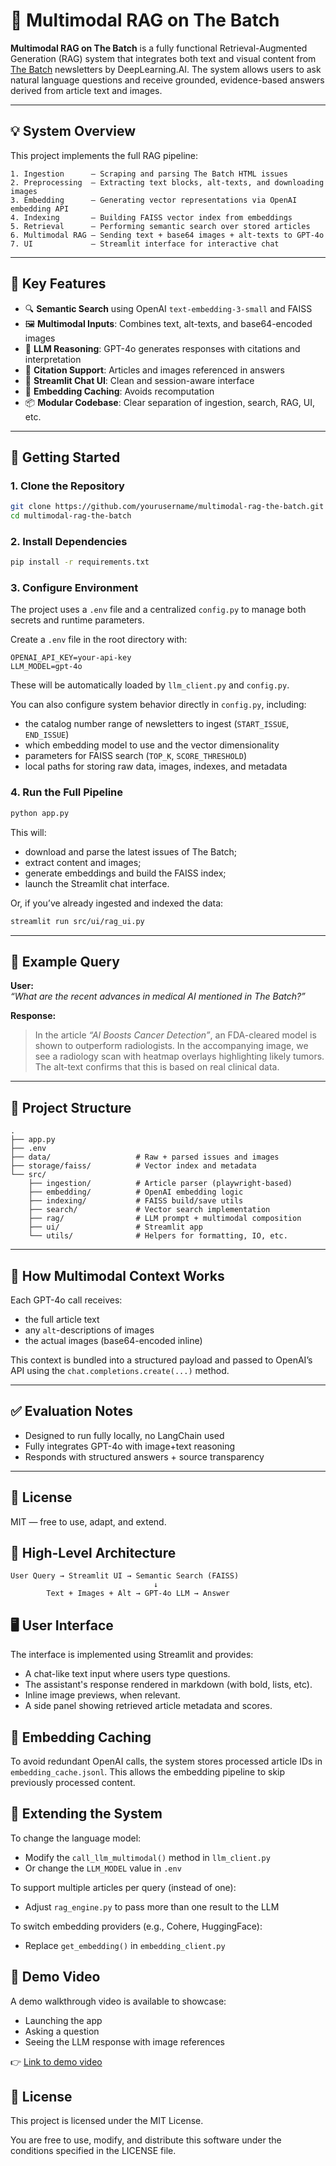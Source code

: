 # 🧠 Multimodal RAG on The Batch

**Multimodal RAG on The Batch** is a fully functional Retrieval-Augmented Generation (RAG) system that integrates both text and visual content from [The Batch](https://www.deeplearning.ai/the-batch/) newsletters by DeepLearning.AI. The system allows users to ask natural language questions and receive grounded, evidence-based answers derived from article text and images.

---

## 💡 System Overview

This project implements the full RAG pipeline:
```
1. Ingestion      – Scraping and parsing The Batch HTML issues
2. Preprocessing  – Extracting text blocks, alt-texts, and downloading images
3. Embedding      – Generating vector representations via OpenAI embedding API
4. Indexing       – Building FAISS vector index from embeddings
5. Retrieval      – Performing semantic search over stored articles
6. Multimodal RAG – Sending text + base64 images + alt-texts to GPT-4o
7. UI             – Streamlit interface for interactive chat
```

---

## 🧠 Key Features

- 🔍 **Semantic Search** using OpenAI `text-embedding-3-small` and FAISS
- 🖼️ **Multimodal Inputs**: Combines text, alt-texts, and base64-encoded images
- 💬 **LLM Reasoning**: GPT-4o generates responses with citations and interpretation
- 🧾 **Citation Support**: Articles and images referenced in answers
- 🧪 **Streamlit Chat UI**: Clean and session-aware interface
- 🔁 **Embedding Caching**: Avoids recomputation
- 📦 **Modular Codebase**: Clear separation of ingestion, search, RAG, UI, etc.

---

## 🚀 Getting Started

### 1. Clone the Repository

```bash
git clone https://github.com/yourusername/multimodal-rag-the-batch.git
cd multimodal-rag-the-batch
```

### 2. Install Dependencies

```bash
pip install -r requirements.txt
```

### 3. Configure Environment

The project uses a `.env` file and a centralized `config.py` to manage both secrets and runtime parameters.

Create a `.env` file in the root directory with:

```
OPENAI_API_KEY=your-api-key
LLM_MODEL=gpt-4o
```

These will be automatically loaded by `llm_client.py` and `config.py`.

You can also configure system behavior directly in `config.py`, including:
- the catalog number range of newsletters to ingest (`START_ISSUE`, `END_ISSUE`)
- which embedding model to use and the vector dimensionality
- parameters for FAISS search (`TOP_K`, `SCORE_THRESHOLD`)
- local paths for storing raw data, images, indexes, and metadata

### 4. Run the Full Pipeline

```bash
python app.py
```

This will:
- download and parse the latest issues of The Batch;
- extract content and images;
- generate embeddings and build the FAISS index;
- launch the Streamlit chat interface.

Or, if you’ve already ingested and indexed the data:

```bash
streamlit run src/ui/rag_ui.py
```

---

## 💬 Example Query

**User:**  
_“What are the recent advances in medical AI mentioned in The Batch?”_

**Response:**  
> In the article *“AI Boosts Cancer Detection”*, an FDA-cleared model is shown to outperform radiologists. In the accompanying image, we see a radiology scan with heatmap overlays highlighting likely tumors. The alt-text confirms that this is based on real clinical data.

---

## 🧱 Project Structure

```
.
├── app.py
├── .env
├── data/                   # Raw + parsed issues and images
├── storage/faiss/          # Vector index and metadata
└── src/
    ├── ingestion/          # Article parser (playwright-based)
    ├── embedding/          # OpenAI embedding logic
    ├── indexing/           # FAISS build/save utils
    ├── search/             # Vector search implementation
    ├── rag/                # LLM prompt + multimodal composition
    ├── ui/                 # Streamlit app
    └── utils/              # Helpers for formatting, IO, etc.
```

---

## 🔬 How Multimodal Context Works

Each GPT-4o call receives:
- the full article text
- any `alt`-descriptions of images
- the actual images (base64-encoded inline)

This context is bundled into a structured payload and passed to OpenAI’s API using the `chat.completions.create(...)` method.

---

## ✅ Evaluation Notes

- Designed to run fully locally, no LangChain used
- Fully integrates GPT-4o with image+text reasoning
- Responds with structured answers + source transparency

---

## 📜 License

MIT — free to use, adapt, and extend.

## 🧭 High-Level Architecture

```
User Query → Streamlit UI → Semantic Search (FAISS) 
                                ↓
        Text + Images + Alt → GPT-4o LLM → Answer
```

## 🖥️ User Interface

The interface is implemented using Streamlit and provides:
- A chat-like text input where users type questions.
- The assistant's response rendered in markdown (with bold, lists, etc).
- Inline image previews, when relevant.
- A side panel showing retrieved article metadata and scores.

## 🧠 Embedding Caching

To avoid redundant OpenAI calls, the system stores processed article IDs in `embedding_cache.jsonl`.
This allows the embedding pipeline to skip previously processed content.

## 🧩 Extending the System

To change the language model:
- Modify the `call_llm_multimodal()` method in `llm_client.py`
- Or change the `LLM_MODEL` value in `.env`

To support multiple articles per query (instead of one):
- Adjust `rag_engine.py` to pass more than one result to the LLM

To switch embedding providers (e.g., Cohere, HuggingFace):
- Replace `get_embedding()` in `embedding_client.py`

## 🎥 Demo Video

A demo walkthrough video is available to showcase:
- Launching the app
- Asking a question
- Seeing the LLM response with image references

👉 [Link to demo video](https://youtu.be/gUf4l2qFxvo)

## 📜 License

This project is licensed under the MIT License.

You are free to use, modify, and distribute this software under the conditions specified in the LICENSE file.